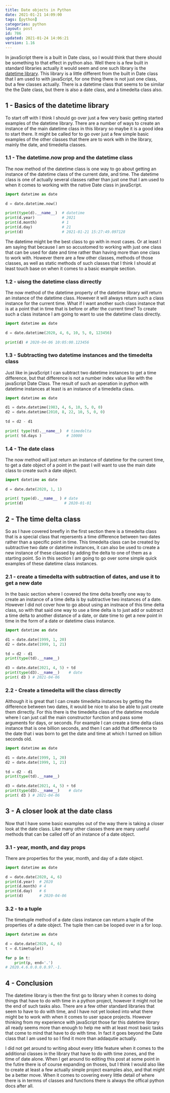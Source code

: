 ```yaml
---
title: Date objects in Python
date: 2021-01-21 14:09:00
tags: [python]
categories: python
layout: post
id: 786
updated: 2021-01-24 14:06:21
version: 1.16
---
```


In javaScript there is a built in Date class, so I would think that there should be something to that effect in python also. Well there is a few built in standard libraries actually it would seem and one such library is the [datetime library](https://docs.python.org/3/library/datetime.html#datetime.date). This library is a little different from the built in Date class that I am used to with javaScript, for one thing there is not just one class, but a few classes actually. There is a datetime class that seems to be similar the the Date class, but there is also a date class, and a timedelta class also.

<!-- more -->

## 1 - Basics of the datetime library

To start off with I think I should go over just a few very basic getting started examples of the datetime library. There are a number of ways to create an instance of the main datetime class in this library so maybe it is a good idea to start there. It might be called for to go over just a few simple basic examples of the other classes that there are to work with in the library, mainly the date, and timedelta classes.

### 1.1 - The datetime.now prop and the datetime class

The now method of the datetime class is one way to go about getting an instance of the datetime class of the current date, and time. The datetime class is one of actually several classes rather than just one that I am used to when it comes to working with the native Date class in javaScript.

```python
import datetime as date
 
d = date.datetime.now()
 
print(type(d).__name__)  # datetime
print(d.year)            # 2021
print(d.month)           # 1
print(d.day)             # 21
print(d)                 # 2021-01-21 15:27:49.097128
```

The datetime might be the best class to go with in most cases. Or at least I am saying that because I am so accustomed to working with just one class that can be used for date and time rather than having more than one class to work with. However there are a few other classes, methods of those classes, as well as static methods of such classes that I think I should at least touch base on when it comes to a basic example section.

### 1.2 - uisng the datetime class dirrectly

The now method of the datetime property of the datetime library will return an instance of the datetime class. However it will always return such a class instance for the current time. What if I want another such class instance that is at a point that in time that is before or after the current time? To create such a class instance I am going to want to use the datetime class directly.

```python
import datetime as date
 
d = date.datetime(2020, 4, 6, 10, 5, 0, 123456)
 
print(d) # 2020-04-06 10:05:00.123456
```

### 1.3 - Subtracting two datetime instances and the timedelta class

Just like in javaScript I can subtract two datetime instances to get a time difference, but that difference is not a number index value like with the javaScript Date Class. The result of such an operation in python with datetime instances at least is an instance of a timedelta class.

```python
import datetime as date
 
d1 = date.datetime(1983, 4, 6, 10, 5, 0, 0)
d2 = date.datetime(2010, 8, 22, 10, 5, 0, 0)
 
td = d2 - d1
 
print( type(td).__name__)  # timedelta
print( td.days )           # 10000
```

### 1.4 - The date class

The now method will just return an instance of datetime for the current time, to get a date object of a point in the past I will want to use the main date class to create such a date object.

```python
import datetime as date
 
d = date.date(2020, 1, 1)
 
print( type(d).__name__ ) # date
print(d)                  # 2020-01-01
```

## 2 - The time delta class

So as I have covered breefly in the first section there is a timedelta class that is a special class that repersents a time difference between two dates rather than a specific point in time. This timedelta class can be created by subtractive two date or datetime instances, it can also be used to create a new instance of these classed by adding the delta to one of them as a starting point. So in this section I am going to go over some simple quick examples of these datetime class instances.

### 2.1 - create a timedelta with subtraction of dates, and use it to get a new date

In the basic section where I covered the time delta breefly one way to create an instance of a time delta is by subtractive two instances of a date. However I did not cover how to go about using an instnace of this time delta class, so with that said one way to use a time delta is to just add or subtract a time delta to another distance of a date, or date time to get a new point in time in the form of a date or datetime class instance.

```python
import datetime as date
 
d1 = date.date(1999, 1, 20)
d2 = date.date(1999, 1, 21)
 
td = d2 - d1
print(type(td).__name__)
 
d3 = date.date(2021, 4, 5) + td
print(type(d3).__name__)    # date
print( d3 ) # 2021-04-06
```

### 2.2 - Create a timedelta will the class dirrectly

Although it is great that I can create timedelta instances by getting the difference between two dates, it would be nice to also be able to just create them dirrectly. For this there is the timedelta class of the datetime module where I can just call the main constructor function and pass some arguments for days, or seconds. For example I can create a time delta class instance that is one billion seconds, and then I can add that difference to the date that i was born to get the date and time at which I turned on billion seconds old.

```python
import datetime as date
 
d1 = date.date(1999, 1, 20)
d2 = date.date(1999, 1, 21)
 
td = d2 - d1
print(type(td).__name__)
 
d3 = date.date(2021, 4, 5) + td
print(type(d3).__name__)    # date
print( d3 ) # 2021-04-06
```

## 3 - A closer look at the date class

Now that I have some basic examples out of the way there is taking a closer look at the date class. Like many other classes there are many useful methods that can be called off of an instance of a date object.

### 3.1 - year, month, and day props

There are properties for the year, month, and day of a date object.

```python
import datetime as date
 
d = date.date(2020, 4, 6)
print(d.year)  # 2020
print(d.month) # 4
print(d.day)   # 6
print(d)       # 2020-04-06
```

### 3.2 - to a tuple

The timetuple method of a date class instance can return a tuple of the properties of a date object. The tuple then can be looped over in a for loop.

```python
import datetime as date
 
d = date.date(2020, 4, 6)
t = d.timetuple()
 
for p in t:
    print(p, end='.')
# 2020.4.6.0.0.0.0.97.-1.
```

## 4 - Conclusion

The datetime library is then the first go to library when it comes to doing things that have to do with time in a python project, however it might not be the end of such tasks also. There are a few other standard libraries that seem to have to do with time, and I have not yet looked into what there might be to work with when it comes to user space projects. However thinking from my experience with javaScript those far this datetime library all ready seems more than enough to help me with at least most basic tasks that come to mind that have to do with time. In fact it goes beyond the Date class that I am used to so I find it more than addaqutie actually.

I did not get around to writing about every little feature when it comes to the additional classes in the library that have to do with time zones, and the time of date alone. When I get around tio editing this post at some point in the futire there is of course expanding on thoses, but I think I would also like to create at least a few actually simple project examples also, and that might be a better move. When it comes to covering every little detail of where there is in termns of classes and functions there is always the offical python docs after all.
